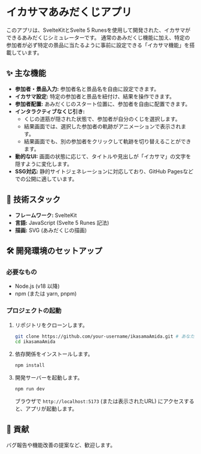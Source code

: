 # イカサマあみだくじアプリ

このアプリは、SvelteKitとSvelte 5 Runesを使用して開発された、イカサマができるあみだくじシミュレーターです。
通常のあみだくじ機能に加え、特定の参加者が必ず特定の景品に当たるように事前に設定できる「イカサマ機能」を搭載しています。

## ✨ 主な機能

-   **参加者・景品入力:** 参加者名と景品名を自由に設定できます。
-   **イカサマ設定:** 特定の参加者と景品を紐付け、結果を操作できます。
-   **参加者配置:** あみだくじのスタート位置に、参加者を自由に配置できます。
-   **インタラクティブなくじ引き:**
    -   くじの道筋が隠された状態で、参加者が自分のくじを選択します。
    -   結果画面では、選択した参加者の軌跡がアニメーションで表示されます。
    -   結果画面でも、別の参加者をクリックして軌跡を切り替えることができます。
-   **動的なUI:** 画面の状態に応じて、タイトルや見出しが「イカサマ」の文字を隠すように変化します。
-   **SSG対応:** 静的サイトジェネレーションに対応しており、GitHub Pagesなどでの公開に適しています。

## 🚀 技術スタック

-   **フレームワーク:** SvelteKit
-   **言語:** JavaScript (Svelte 5 Runes 記法)
-   **描画:** SVG (あみだくじの描画)

## 🛠️ 開発環境のセットアップ

### 必要なもの

-   Node.js (v18 以降)
-   npm (または yarn, pnpm)

### プロジェクトの起動

1.  リポジトリをクローンします。
    ```bash
    git clone https://github.com/your-username/ikasamaAmida.git # あなたのリポジトリURLに置き換えてください
    cd ikasamaAmida
    ```
2.  依存関係をインストールします。
    ```bash
    npm install
    ```
3.  開発サーバーを起動します。
    ```bash
    npm run dev
    ```
    ブラウザで `http://localhost:5173` (または表示されたURL) にアクセスすると、アプリが起動します。

## 🤝 貢献

バグ報告や機能改善の提案など、歓迎します。